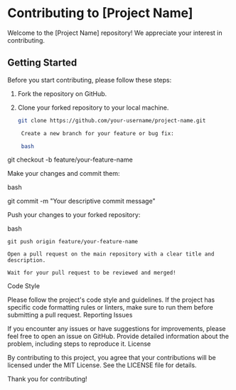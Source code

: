  # Contributing to [Project Name]

Welcome to the [Project Name] repository! We appreciate your interest in contributing.

## Getting Started

Before you start contributing, please follow these steps:

1. Fork the repository on GitHub.
2. Clone your forked repository to your local machine.

   ```bash
   git clone https://github.com/your-username/project-name.git

    Create a new branch for your feature or bug fix:

    bash

git checkout -b feature/your-feature-name

Make your changes and commit them:

bash

git commit -m "Your descriptive commit message"

Push your changes to your forked repository:

bash

    git push origin feature/your-feature-name

    Open a pull request on the main repository with a clear title and description.

    Wait for your pull request to be reviewed and merged!

Code Style

Please follow the project's code style and guidelines. If the project has specific code formatting rules or linters, make sure to run them before submitting a pull request.
Reporting Issues

If you encounter any issues or have suggestions for improvements, please feel free to open an issue on GitHub. Provide detailed information about the problem, including steps to reproduce it.
License

By contributing to this project, you agree that your contributions will be licensed under the MIT License. See the LICENSE file for details.

Thank you for contributing!
